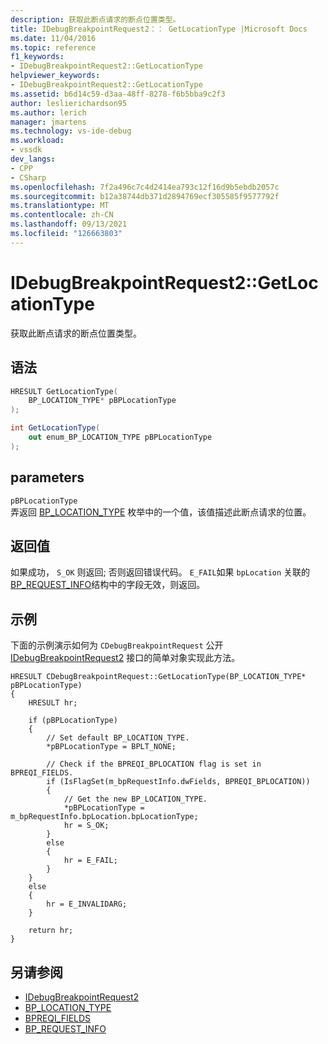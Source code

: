 ```yaml
---
description: 获取此断点请求的断点位置类型。
title: IDebugBreakpointRequest2：： GetLocationType |Microsoft Docs
ms.date: 11/04/2016
ms.topic: reference
f1_keywords:
- IDebugBreakpointRequest2::GetLocationType
helpviewer_keywords:
- IDebugBreakpointRequest2::GetLocationType
ms.assetid: b6d14c59-d3aa-48ff-8278-f6b5bba9c2f3
author: leslierichardson95
ms.author: lerich
manager: jmartens
ms.technology: vs-ide-debug
ms.workload:
- vssdk
dev_langs:
- CPP
- CSharp
ms.openlocfilehash: 7f2a496c7c4d2414ea793c12f16d9b5ebdb2057c
ms.sourcegitcommit: b12a38744db371d2894769ecf305585f9577792f
ms.translationtype: MT
ms.contentlocale: zh-CN
ms.lasthandoff: 09/13/2021
ms.locfileid: "126663803"
---
```

# <a name="idebugbreakpointrequest2getlocationtype"></a>IDebugBreakpointRequest2::GetLocationType
获取此断点请求的断点位置类型。

## <a name="syntax"></a>语法

```cpp
HRESULT GetLocationType(
    BP_LOCATION_TYPE* pBPLocationType
);
```

```csharp
int GetLocationType(
    out enum_BP_LOCATION_TYPE pBPLocationType
);
```

## <a name="parameters"></a>parameters
`pBPLocationType`\
弄返回 [BP_LOCATION_TYPE](../../../extensibility/debugger/reference/bp-location-type.md) 枚举中的一个值，该值描述此断点请求的位置。

## <a name="return-value"></a>返回值
如果成功， `S_OK` 则返回; 否则返回错误代码。 `E_FAIL`如果 `bpLocation` 关联的[BP_REQUEST_INFO](../../../extensibility/debugger/reference/bp-request-info.md)结构中的字段无效，则返回。

## <a name="example"></a>示例
下面的示例演示如何为 `CDebugBreakpointRequest` 公开[IDebugBreakpointRequest2](../../../extensibility/debugger/reference/idebugbreakpointrequest2.md) 接口的简单对象实现此方法。

```
HRESULT CDebugBreakpointRequest::GetLocationType(BP_LOCATION_TYPE* pBPLocationType)
{
    HRESULT hr;

    if (pBPLocationType)
    {
        // Set default BP_LOCATION_TYPE.
        *pBPLocationType = BPLT_NONE;

        // Check if the BPREQI_BPLOCATION flag is set in BPREQI_FIELDS.
        if (IsFlagSet(m_bpRequestInfo.dwFields, BPREQI_BPLOCATION))
        {
            // Get the new BP_LOCATION_TYPE.
            *pBPLocationType = m_bpRequestInfo.bpLocation.bpLocationType;
            hr = S_OK;
        }
        else
        {
            hr = E_FAIL;
        }
    }
    else
    {
        hr = E_INVALIDARG;
    }

    return hr;
}
```

## <a name="see-also"></a>另请参阅
- [IDebugBreakpointRequest2](../../../extensibility/debugger/reference/idebugbreakpointrequest2.md)
- [BP_LOCATION_TYPE](../../../extensibility/debugger/reference/bp-location-type.md)
- [BPREQI_FIELDS](../../../extensibility/debugger/reference/bpreqi-fields.md)
- [BP_REQUEST_INFO](../../../extensibility/debugger/reference/bp-request-info.md)
